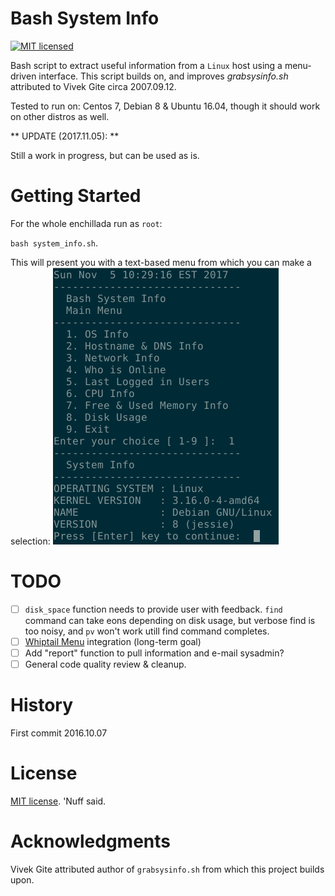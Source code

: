# Bash System Info  
[![MIT licensed](https://img.shields.io/badge/license-MIT-blue.svg)](https://raw.githubusercontent.com/hyperium/hyper/master/LICENSE)

Bash script to extract useful information from a `Linux` host using a menu-driven interface.
This script builds on, and improves *grabsysinfo.sh* attributed to Vivek Gite circa 2007.09.12. 

Tested to run on: Centos 7, Debian 8 & Ubuntu 16.04, though it should work on other distros as well. 

** UPDATE (2017.11.05): ** 

Still a work in progress, but can be used as is.  

# Getting Started 

For the whole enchillada run as `root`: 

`bash system_info.sh`. 

This will present you with a text-based menu from which you can make a selection: ![Alt text](https://github.com/marshki/bash_sys_info/blob/master/screen_grab.png "screen_grab.png")
 

# TODO

- [ ] `disk_space` function needs to provide user with feedback. `find` command can take eons depending on disk usage, but verbose find is too noisy, and `pv` won't work utill find command completes.  
- [ ] [Whiptail Menu](https://en.wikibooks.org/wiki/Bash_Shell_Scripting/Whiptail) integration (long-term goal)
- [ ] Add "report" function to pull information and e-mail sysadmin? 
- [ ] General code quality review & cleanup. 

# History 

First commit 2016.10.07

# License 

[MIT license](https://opensource.org/licenses/MIT). 'Nuff said. 

# Acknowledgments 

Vivek Gite attributed author of `grabsysinfo.sh` from which this project builds upon. 

